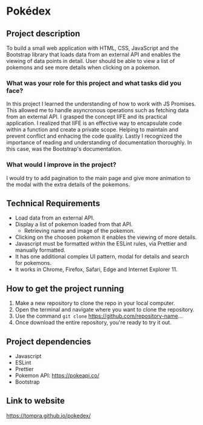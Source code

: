 # Pokédex

## Project description

To build a small web application with HTML, CSS, JavaScript and the Bootstrap library that loads
data from an external API and enables the viewing of data points in detail.
User should be able to view a list of pokemons and see more details when clicking on a pokemon. 

### What was your role for this project and what tasks did you face?
In this project I learned the understanding of how to work with JS Promises. This allowed me to handle asyncronous operations such as fetching data from an external API.
I grasped the concept IIFE and its practical application. I realized that IIFE is an effective way to encapsulate code within a function and create a private scope. Helping to maintain and prevent conflict and enhacing the code quality.
Lastly I recognized the importance of reading and understanding of documentation thoroughly. In this case, was the Bootstrap's documentation. 

### What would I improve in the project?
I would try to add pagination to the main page and give more animation to the modal with the extra details of the pokemons.

## Technical Requirements

- Load data from an external API.
- Display a list of pokemon loaded from that API.
    - Retrieving name and image of the pokemon.
- Clicking on the choosen pokemon it enables the viewing of more details.
- Javascript must be formatted within the ESLint rules, via Prettier and manually formatted.
- It has one additional complex UI pattern, modal for details and search for pokemons.
- It works in Chrome, Firefox, Safari, Edge and Internet Explorer 11.

## How to get the project running

1. Make a new repository to clone the repo in your local computer.
2. Open the terminal and navigate where you want to clone the repository.
3. Use the command `git clone` https://github.com/repository-name...
4. Once download the entire repository, you're ready to try it out.

## Project dependencies

- Javascript
- ESLint
- Prettier
- Pokemon API: https://pokeapi.co/
- Bootstrap

## Link to website

https://tompra.github.io/pokedex/


